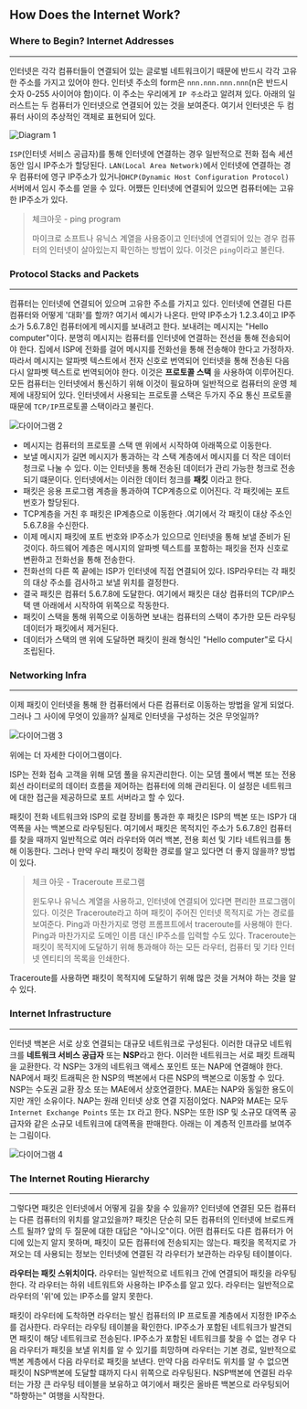 ## How Does the Internet Work?



### Where to Begin?  Internet Addresses

------

인터넷은 각각 컴퓨터들이 연결되어 있는 글로벌 네트워크이기 때문에 반드시 각각 고유한 주소를 가지고 있어야 한다. 인터넷 주소의 form은 `nnn.nnn.nnn.nnn`(n은 반드시 숫자 0-255 사이어야 함)이다. 이 주소는 우리에게 `IP 주소`라고 알려져 있다. 아래의 일러스트는 두 컴퓨터가 인터넷으로 연결되어 있는 것을 보여준다. 여기서 인터넷은 두 컴퓨터 사이의 추상적인 객체로 표현되어 있다. 

![Diagram 1](http://web.stanford.edu/class/msande91si/www-spr04/readings/week1/InternetWhitepaper_files/ruswp_diag1.gif)

`ISP`(인터넷 서비스 공급자)를 통해 인터넷에 연결하는 경우 일반적으로 전화 접속 세션 동안 임시 IP주소가 할당된다. `LAN(Local Area Network)`에서 인터넷에 연결하는 경우 컴퓨터에 영구 IP주소가 있거나`DHCP(Dynamic Host Configuration Protocol)` 서버에서 임시 주소를 얻을 수 있다. 어쨌든 인터넷에 연결되어 있으면 컴퓨터에는 고유한 IP주소가 있다. 

>체크아웃 - ping program
>
>마이크로 소프트나 유닉스 계열을 사용중이고 인터넷에 연결되어 있는 경우 컴퓨터의 인터넷이 살아있는지 확인하는 방법이 있다. 이것은 `ping`이라고 불린다. 



### Protocol Stacks and Packets

------

컴퓨터는 인터넷에 연결되어 있으며 고유한 주소를 가지고 있다. 인터넷에 연결된 다른 컴퓨터와 어떻게 '대화'를 할까? 여기서 예시가 나온다. 만약 IP주소가 1.2.3.4이고 IP주소가 5.6.7.8인 컴퓨터에게 메시지를 보내려고 한다. 보내려는 메시지는 "Hello computer"이다. 분명히 메시지는 컴퓨터를 인터넷에 연결하는 전선을 통해 전송되어야 한다. 집에서 ISP에 전화를 걸어 메시지를 전화선을 통해 전송해야 한다고 가정하자. 따라서 메시지는 알파벳 텍스트에서 전자 신호로 번역되어 인터넷을 통해 전송된 다음 다시 알파벳 텍스트로 번역되어야 한다. 이것은 **프로토콜 스택** 을 사용하여 이루어진다. 모든 컴퓨터는 인터넷에서 통신하기 위해 이것이 필요하며 일반적으로 컴퓨터의 운영 체제에 내장되어 있다. 인터넷에서 사용되는 프로토콜 스택은 두가지 주요 통신 프로토콜 때문에 `TCP/IP`프로토콜 스택이라고 불린다. 

![다이어그램 2](http://web.stanford.edu/class/msande91si/www-spr04/readings/week1/InternetWhitepaper_files/ruswp_diag2.gif)

* 메시지는 컴퓨터의 프로토콜 스택 맨 위에서 시작하여 아래쪽으로 이동한다.
* 보낼 메시지가 길면 메시지가 통과하는 각 스택 계층에서 메시지를 더 작은 데이터 청크로 나눌 수 있다. 이는 인터넷을 통해 전송된 데이터가 관리 가능한 청크로 전송되기 떄문이다. 인터넷에서는 이러한 데이터 청크를 **패킷** 이라고 한다. 
* 패킷은 응용 프로그램 계층을 통과하여 TCP계층으로 이어진다. 각 패킷에는 포트 번호가 할당된다. 
* TCP계층을 거친 후 패킷은 IP계층으로 이동한다 .여기에서 각 패킷이 대상 주소인 5.6.7.8을 수신한다. 
* 이제 메시지 패킷에 포트 번호와 IP주소가 있으므로 인터넷을 통해 보낼 준비가 된것이다. 하드웨어 계층은 메시지의 알파벳 텍스트를 포함하는 패킷을 전자 신호로 변환하고 전화선을 통해 전송한다.
* 전화선의 다른 쪽 끝에는 ISP가 인터넷에 직접 연결되어 있다. ISP라우터는 각 패킷의 대상 주소를 검사하고 보낼 위치를 결정한다. 
* 결국 패킷은 컴퓨터 5.6.7.8에 도달한다. 여기에서 패킷은 대상 컴퓨터의 TCP/IP스택 맨 아래에서 시작하여 위쪽으로 작동한다. 
* 패킷이 스택을 통해 위쪽으로 이동하면 보내는 컴퓨터의 스택이 추가한 모든 라우팅 데이터가 패킷에서 제거된다. 
* 데이터가 스택의 맨 위에 도달하면 패킷이 원래 형식인 "Hello computer"로 다시 조립된다. 

### Networking Infra

------

이제 패킷이 인터넷을 통해 한 컴퓨터에서 다른 컴퓨터로 이동하는 방법을 알게 되었다. 그러나 그 사이에 무엇이 있을까? 실제로 인터넷을 구성하는 것은 무엇일까?

![다이어그램 3](http://web.stanford.edu/class/msande91si/www-spr04/readings/week1/InternetWhitepaper_files/ruswp_diag3.gif)

위에는 더 자세한 다이어그램이다. 

ISP는 전화 접속 고객을 위해 모뎀 풀을 유지관리한다. 이는 모뎀 풀에서 백본 또는 전용 회선 라이터로의 데이터 흐름을 제어하는 컴퓨터에 의해 관리된다. 이 설정은 네트워크에 대한 접근을 제공하므로 포트 서버라고 할 수 있다. 

패킷이 전화 네트워크와 ISP의 로컬 장비를 통과한 후 패킷은 ISP의 백본 또는 ISP가 대역폭을 사는 백본으로 라우팅된다. 여기에서 패킷은 목적지인 주소가 5.6.7.8인 컴퓨터를 찾을 때까지 일반적으로 여러 라우터와 여러 백본, 전용 회선 및 기타 네트워크를 통해 이동한다. 그러나 만약 우리 패킷이 정확한 경로를 알고 있다면 더 좋지 않을까? 방법이 있다. 

>체크 아웃 - Traceroute 프로그램
>
>윈도우나 유닉스 계열을 사용하고, 인터넷에 연결되어 있다면 편리한 프로그램이 있다. 이것은 Traceroute라고 하며 패킷이 주어진 인터넷 목적지로 가는 경로를 보여준다. Ping과 마찬가지로 명령 프롬프트에서 traceroute를 사용해야 한다. Ping과 마찬가지로 도메인 이름 대신 IP주소를 입력할 수도 있다. Traceroute는 패킷이 목적지에 도달하기 위해 통과해야 하는 모든 라우터, 컴퓨터 및 기타 인터넷 엔티티의 목록을 인쇄한다. 

Traceroute를 사용하면 패킷이 목적지에 도달하기 위해 많은 것을 거쳐야 하는 것을 알 수 있다. 

### Internet Infrastructure

------

인터넷 백본은 서로 상호 연결되는 대규모 네트워크로 구성된다. 이러한 대규모 네트워크를 **네트워크 서비스 공급자** 또는 **NSP**라고 한다. 이러한 네트워크는 서로 패킷 트래픽을 교환한다. 각 NSP는 3개의 네트워크 액세스 포인트 또는 NAP에 연결해야 한다. NAP에서 패킷 트래픽은 한 NSP의 백본에서 다른 NSP의 백본으로 이동할 수 있다.  NSP는 수도권 교환 장소 또는 MAE에서 상호연결한다. MAE는 NAP와 동일한 용도이지만 개인 소유이다. NAP는 원래 인터넷 상호 연결 지점이었다. NAP와 MAE는 모두 `Internet Exchange Points` 또는 `IX` 라고 한다. NSP는 또한 ISP 및 소규모 대역폭 공급자와 같은 소규모 네트워크에 대역폭을 판매한다. 아래는 이 계층적 인프라를 보여주는 그림이다. 

![다이어그램 4](http://web.stanford.edu/class/msande91si/www-spr04/readings/week1/InternetWhitepaper_files/ruswp_diag4.gif)



### The Internet Routing Hierarchy

------

그렇다면 패킷은 인터넷에서 어떻게 길을 찾을 수 있을까? 인터넷에 연결된 모든 컴퓨터는 다른 컴퓨터의 위치를 알고있을까? 패킷은 단순히 모든 컴퓨터의 인터넷에 브로드캐스트 될까? 앞의 두 질문에 대한 대답은 "아니오"이다. 어떤 컴퓨터도 다른 컴퓨터가 어디에 있는지 알지 못하며, 패킷이 모든 컴퓨터에 전송되지는 않는다. 패킷을 목적지로 가져오는 데 사용되는 정보는 인터넷에 연결된 각 라우터가 보관하는 라우팅 테이블이다. 

**라우터는 패킷 스위치이다.** 라우터는 일반적으로 네트워크 간에 연결되어 패킷을 라우팅한다. 각 라우터는 하위 네트워트와 사용하는 IP주소를 알고 있다. 라우터는 일반적으로 라우터의 '위'에 있는 IP주소를 알지 못한다. 

패킷이 라우터에 도착하면 라우터는 발신 컴퓨터의 IP 프로토콜 계층에서 지정한 IP주소를 검사한다. 라우터는 라우팅 테이블을 확인한다. IP주소가 포함된 네트워크가 발견되면 패킷이 해당 네트워크로 전송된다. IP주소가 포함된 네트워크를 찾을 수 없는 경우 다음 라우터가 패킷을 보낼 위치를 알 수 있기를 희망하며 라우터는 기본 경로, 일반적으로 백본 계층에서 다음 라우터로 패킷을 보낸다. 만약 다음 라우터도 위치를 알 수 없으면 패킷이 NSP백본에 도달할 떄까지 다시 위쪽으로 라우팅된다. NSP백본에 연결된 라우터는 가장 큰 라우팅 테이블을 보유하고 여기에서 패킷은 올바른 백본으로 라우팅되어 "하향하는" 여행을 시작한다. 